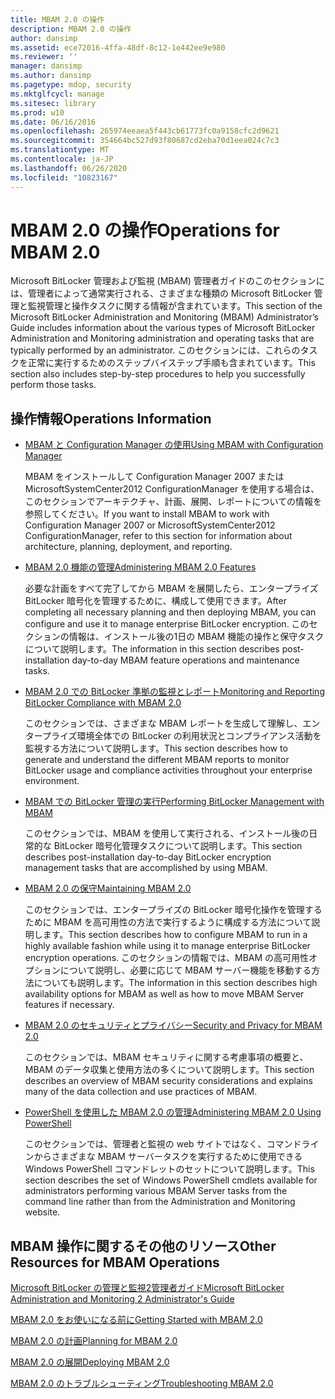 ```yaml
---
title: MBAM 2.0 の操作
description: MBAM 2.0 の操作
author: dansimp
ms.assetid: ece72016-4ffa-48df-8c12-1e442ee9e980
ms.reviewer: ''
manager: dansimp
ms.author: dansimp
ms.pagetype: mdop, security
ms.mktglfcycl: manage
ms.sitesec: library
ms.prod: w10
ms.date: 06/16/2016
ms.openlocfilehash: 265974eeaea5f443cb61773fc0a9158cfc2d9621
ms.sourcegitcommit: 354664bc527d93f80687cd2eba70d1eea024c7c3
ms.translationtype: MT
ms.contentlocale: ja-JP
ms.lasthandoff: 06/26/2020
ms.locfileid: "10823167"
---
```

# <span data-ttu-id="2e6e3-103">MBAM 2.0 の操作</span><span class="sxs-lookup"><span data-stu-id="2e6e3-103">Operations for MBAM 2.0</span></span>


<span data-ttu-id="2e6e3-104">Microsoft BitLocker 管理および監視 (MBAM) 管理者ガイドのこのセクションには、管理者によって通常実行される、さまざまな種類の Microsoft BitLocker 管理と監視管理と操作タスクに関する情報が含まれています。</span><span class="sxs-lookup"><span data-stu-id="2e6e3-104">This section of the Microsoft BitLocker Administration and Monitoring (MBAM) Administrator’s Guide includes information about the various types of Microsoft BitLocker Administration and Monitoring administration and operating tasks that are typically performed by an administrator.</span></span> <span data-ttu-id="2e6e3-105">このセクションには、これらのタスクを正常に実行するためのステップバイステップ手順も含まれています。</span><span class="sxs-lookup"><span data-stu-id="2e6e3-105">This section also includes step-by-step procedures to help you successfully perform those tasks.</span></span>

## <span data-ttu-id="2e6e3-106">操作情報</span><span class="sxs-lookup"><span data-stu-id="2e6e3-106">Operations Information</span></span>


-   [<span data-ttu-id="2e6e3-107">MBAM と Configuration Manager の使用</span><span class="sxs-lookup"><span data-stu-id="2e6e3-107">Using MBAM with Configuration Manager</span></span>](using-mbam-with-configuration-manager.md)

    <span data-ttu-id="2e6e3-108">MBAM をインストールして Configuration Manager 2007 または MicrosoftSystemCenter2012 ConfigurationManager を使用する場合は、このセクションでアーキテクチャ、計画、展開、レポートについての情報を参照してください。</span><span class="sxs-lookup"><span data-stu-id="2e6e3-108">If you want to install MBAM to work with Configuration Manager 2007 or MicrosoftSystemCenter2012 ConfigurationManager, refer to this section for information about architecture, planning, deployment, and reporting.</span></span>

-   [<span data-ttu-id="2e6e3-109">MBAM 2.0 機能の管理</span><span class="sxs-lookup"><span data-stu-id="2e6e3-109">Administering MBAM 2.0 Features</span></span>](administering-mbam-20-features-mbam-2.md)

    <span data-ttu-id="2e6e3-110">必要な計画をすべて完了してから MBAM を展開したら、エンタープライズ BitLocker 暗号化を管理するために、構成して使用できます。</span><span class="sxs-lookup"><span data-stu-id="2e6e3-110">After completing all necessary planning and then deploying MBAM, you can configure and use it to manage enterprise BitLocker encryption.</span></span> <span data-ttu-id="2e6e3-111">このセクションの情報は、インストール後の1日の MBAM 機能の操作と保守タスクについて説明します。</span><span class="sxs-lookup"><span data-stu-id="2e6e3-111">The information in this section describes post-installation day-to-day MBAM feature operations and maintenance tasks.</span></span>

-   [<span data-ttu-id="2e6e3-112">MBAM 2.0 での BitLocker 準拠の監視とレポート</span><span class="sxs-lookup"><span data-stu-id="2e6e3-112">Monitoring and Reporting BitLocker Compliance with MBAM 2.0</span></span>](monitoring-and-reporting-bitlocker-compliance-with-mbam-20-mbam-2.md)

    <span data-ttu-id="2e6e3-113">このセクションでは、さまざまな MBAM レポートを生成して理解し、エンタープライズ環境全体での BitLocker の利用状況とコンプライアンス活動を監視する方法について説明します。</span><span class="sxs-lookup"><span data-stu-id="2e6e3-113">This section describes how to generate and understand the different MBAM reports to monitor BitLocker usage and compliance activities throughout your enterprise environment.</span></span>

-   [<span data-ttu-id="2e6e3-114">MBAM での BitLocker 管理の実行</span><span class="sxs-lookup"><span data-stu-id="2e6e3-114">Performing BitLocker Management with MBAM</span></span>](performing-bitlocker-management-with-mbam-mbam-2.md)

    <span data-ttu-id="2e6e3-115">このセクションでは、MBAM を使用して実行される、インストール後の日常的な BitLocker 暗号化管理タスクについて説明します。</span><span class="sxs-lookup"><span data-stu-id="2e6e3-115">This section describes post-installation day-to-day BitLocker encryption management tasks that are accomplished by using MBAM.</span></span>

-   [<span data-ttu-id="2e6e3-116">MBAM 2.0 の保守</span><span class="sxs-lookup"><span data-stu-id="2e6e3-116">Maintaining MBAM 2.0</span></span>](maintaining-mbam-20-mbam-2.md)

    <span data-ttu-id="2e6e3-117">このセクションでは、エンタープライズの BitLocker 暗号化操作を管理するために MBAM を高可用性の方法で実行するように構成する方法について説明します。</span><span class="sxs-lookup"><span data-stu-id="2e6e3-117">This section describes how to configure MBAM to run in a highly available fashion while using it to manage enterprise BitLocker encryption operations.</span></span> <span data-ttu-id="2e6e3-118">このセクションの情報では、MBAM の高可用性オプションについて説明し、必要に応じて MBAM サーバー機能を移動する方法についても説明します。</span><span class="sxs-lookup"><span data-stu-id="2e6e3-118">The information in this section describes high availability options for MBAM as well as how to move MBAM Server features if necessary.</span></span>

-   [<span data-ttu-id="2e6e3-119">MBAM 2.0 のセキュリティとプライバシー</span><span class="sxs-lookup"><span data-stu-id="2e6e3-119">Security and Privacy for MBAM 2.0</span></span>](security-and-privacy-for-mbam-20-mbam-2.md)

    <span data-ttu-id="2e6e3-120">このセクションでは、MBAM セキュリティに関する考慮事項の概要と、MBAM のデータ収集と使用方法の多くについて説明します。</span><span class="sxs-lookup"><span data-stu-id="2e6e3-120">This section describes an overview of MBAM security considerations and explains many of the data collection and use practices of MBAM.</span></span>

-   [<span data-ttu-id="2e6e3-121">PowerShell を使用した MBAM 2.0 の管理</span><span class="sxs-lookup"><span data-stu-id="2e6e3-121">Administering MBAM 2.0 Using PowerShell</span></span>](administering-mbam-20-using-powershell-mbam-2.md)

    <span data-ttu-id="2e6e3-122">このセクションでは、管理者と監視の web サイトではなく、コマンドラインからさまざまな MBAM サーバータスクを実行するために使用できる Windows PowerShell コマンドレットのセットについて説明します。</span><span class="sxs-lookup"><span data-stu-id="2e6e3-122">This section describes the set of Windows PowerShell cmdlets available for administrators performing various MBAM Server tasks from the command line rather than from the Administration and Monitoring website.</span></span>

## <span data-ttu-id="2e6e3-123">MBAM 操作に関するその他のリソース</span><span class="sxs-lookup"><span data-stu-id="2e6e3-123">Other Resources for MBAM Operations</span></span>


[<span data-ttu-id="2e6e3-124">Microsoft BitLocker の管理と監視2管理者ガイド</span><span class="sxs-lookup"><span data-stu-id="2e6e3-124">Microsoft BitLocker Administration and Monitoring 2 Administrator's Guide</span></span>](index.md)

[<span data-ttu-id="2e6e3-125">MBAM 2.0 をお使いになる前に</span><span class="sxs-lookup"><span data-stu-id="2e6e3-125">Getting Started with MBAM 2.0</span></span>](getting-started-with-mbam-20-mbam-2.md)

[<span data-ttu-id="2e6e3-126">MBAM 2.0 の計画</span><span class="sxs-lookup"><span data-stu-id="2e6e3-126">Planning for MBAM 2.0</span></span>](planning-for-mbam-20-mbam-2.md)

[<span data-ttu-id="2e6e3-127">MBAM 2.0 の展開</span><span class="sxs-lookup"><span data-stu-id="2e6e3-127">Deploying MBAM 2.0</span></span>](deploying-mbam-20-mbam-2.md)

[<span data-ttu-id="2e6e3-128">MBAM 2.0 のトラブルシューティング</span><span class="sxs-lookup"><span data-stu-id="2e6e3-128">Troubleshooting MBAM 2.0</span></span>](troubleshooting-mbam-20-mbam-2.md)

 

 





